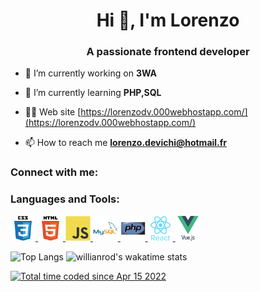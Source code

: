 <h1 align="center">Hi 👋, I'm Lorenzo</h1>
<h3 align="center">A passionate frontend developer</h3>

- 🔭 I’m currently working on **3WA**

- 🌱 I’m currently learning **PHP,SQL**

- 👨‍💻 Web site [https://lorenzodv.000webhostapp.com/](https://lorenzodv.000webhostapp.com/)

- 📫 How to reach me **lorenzo.devichi@hotmail.fr**

<h3 align="left">Connect with me:</h3>
<p align="left">
</p>

<h3 align="left">Languages and Tools:</h3>
<p align="left"> <a href="https://www.w3schools.com/css/" target="_blank" rel="noreferrer"> <img src="https://raw.githubusercontent.com/devicons/devicon/master/icons/css3/css3-original-wordmark.svg" alt="css3" width="40" height="40"/> </a> <a href="https://www.w3.org/html/" target="_blank" rel="noreferrer"> <img src="https://raw.githubusercontent.com/devicons/devicon/master/icons/html5/html5-original-wordmark.svg" alt="html5" width="40" height="40"/> </a> <a href="https://developer.mozilla.org/en-US/docs/Web/JavaScript" target="_blank" rel="noreferrer"> <img src="https://raw.githubusercontent.com/devicons/devicon/master/icons/javascript/javascript-original.svg" alt="javascript" width="40" height="40"/> </a> <a href="https://www.mysql.com/" target="_blank" rel="noreferrer"> <img src="https://raw.githubusercontent.com/devicons/devicon/master/icons/mysql/mysql-original-wordmark.svg" alt="mysql" width="40" height="40"/> </a> <a href="https://www.php.net" target="_blank" rel="noreferrer"> <img src="https://raw.githubusercontent.com/devicons/devicon/master/icons/php/php-original.svg" alt="php" width="40" height="40"/> </a> <a href="https://reactjs.org/" target="_blank" rel="noreferrer"> <img src="https://raw.githubusercontent.com/devicons/devicon/master/icons/react/react-original-wordmark.svg" alt="react" width="40" height="40"/> </a> <a href="https://vuejs.org/" target="_blank" rel="noreferrer"> <img src="https://raw.githubusercontent.com/devicons/devicon/master/icons/vuejs/vuejs-original-wordmark.svg" alt="vuejs" width="40" height="40"/> </a> </p>



<p><img src="https://github-readme-stats.vercel.app/api/top-langs/?username=LorenzoDv&amp;langs_count=8" alt="Top Langs">
<img src="https://github-readme-stats.vercel.app/api/wakatime?username=LorenzoDv" alt="willianrod&#39;s wakatime stats"></p>
<a href="https://wakatime.com/@757746d4-f2de-41eb-aaf0-612e0915a7e4"><img src="https://wakatime.com/badge/user/757746d4-f2de-41eb-aaf0-612e0915a7e4.svg" alt="Total time coded since Apr 15 2022" /></a>
